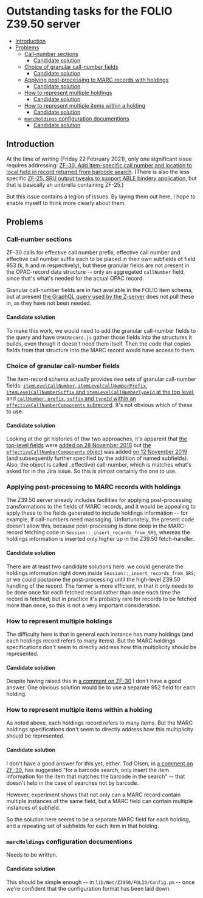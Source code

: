 # Outstanding tasks for the FOLIO Z39.50 server


<!-- md2toc -l 2 TODO.md -->
* [Introduction](#introduction)
* [Problems](#problems)
    * [Call-number sections](#call-number-sections)
        * [Candidate solution](#candidate-solution)
    * [Choice of granular call-number fields](#choice-of-granular-call-number-fields)
        * [Candidate solution](#candidate-solution)
    * [Applying post-processing to MARC records with holdings](#applying-post-processing-to-marc-records-with-holdings)
        * [Candidate solution](#candidate-solution)
    * [How to represent multiple holdings](#how-to-represent-multiple-holdings)
        * [Candidate solution](#candidate-solution)
    * [How to represent multiple items within a holding](#how-to-represent-multiple-items-within-a-holding)
        * [Candidate solution](#candidate-solution)
    * [`marcHoldings` configuration documentions](#marcholdings-configuration-documentions)
        * [Candidate solution](#candidate-solution)



## Introduction

At the time of writing (Friday 22 February 2021), only one significant issue requires addressing: [ZF-30, Add item-specific call number and location to local field in record returned from barcode search](https://issues.folio.org/browse/ZF-30). (There is also the less specific [ZF-25, SRU output tweaks to support ABLE bindery application](https://issues.folio.org/browse/ZF-25), but that is basically an umbrella containing ZF-25.)

But this issue contains a legion of issues. By laying them out here, I hope to enable myself to think more clearly about them.



## Problems


### Call-number sections

ZF-30 calls for effective call number prefix, effective call number and effective call number suffix each to be placed in their own subfields of field 953 (k, h and m respectively), but these granular fields are not present in the OPAC-record data structure -- only an aggregated `callNumber` field, since that's what's needed for the actual OPAC record.

Granular call-number fields are in fact available in the FOLIO item schema, but at present [the GraphQL query used by the Z-server](../etc/instances.graphql-query) does not pull these in, as they have not been needed.

#### Candidate solution

To make this work, we would need to add the granular call-number fields to the query and have `OPACRecord.js` gather those fields into the structures it builds, even though it doesn't need them itself. Then the code that copies fields from that structure into the MARC record would have access to them.


### Choice of granular call-number fields

The item-record schema actually provides _two_ sets of granular call-number fields: [`itemLevelCallNumber`, `itemLevelCallNumberPrefix`, `itemLevelCallNumberSuffix` and `itemLevelCallNumberTypeId` at the top level](https://github.com/folio-org/mod-inventory-storage/blob/4e164c9c524b1fd002f1aebe50cf44dc8eb873fa/ramls/item.json#L42-L57), and [`callNumber`, `prefix`, `suffix` and `typeId` within an `effectiveCallNumberComponents` subrecord](https://github.com/folio-org/mod-inventory-storage/blob/4e164c9c524b1fd002f1aebe50cf44dc8eb873fa/ramls/item.json#L58-L85). It's not obvious which of these to use.

#### Candidate solution

Looking at the git histories of thw two approaches, it's apparent that [the top-level fields](https://github.com/folio-org/mod-inventory-storage/blame/4e164c9c524b1fd002f1aebe50cf44dc8eb873fa/ramls/item.json#L42-L57) were [added on 28 November 2018](https://github.com/folio-org/mod-inventory-storage/commit/151e82a8428e96a832f07f45e191e244196a354a) but [the `effectiveCallNumberComponents` object](https://github.com/folio-org/mod-inventory-storage/blame/4e164c9c524b1fd002f1aebe50cf44dc8eb873fa/ramls/item.json#L58-L85) was added [on 12 November 2019](https://github.com/folio-org/mod-inventory-storage/commit/e6d876a4cec831b83d5c8b58a98578d7f1592158) (and subsequently further specified by the addition of named subfields). Also, the object is called _effective) call-number, which is matches what's asked for in the Jira issue. So this is almost certainly the one to use.


### Applying post-processing to MARC records with holdings

The Z39.50 server already includes facilities for applying post-processing transformations to the fields of MARC records, and it would be appealing to apply these to the fields generated to include holdings information -- for example, if call-numbers need massaging. Unfortunately, the present code doesn't allow this, because post-processing is done deep in the MARC-record fetching code in `Session::_insert_records_from_SRS`, whereas the holdings information is inserted only higher up in the Z39.50 fetch-handler.

#### Candidate solution

There are at least two candidate solutions here: we could generate the holdings information right down inside `Session::_insert_records_from_SRS`; or we could postpone the post-processing until the high-level Z39.50 handling of the record. The former is more efficient, in that it only needs to be done once for each fetched record rather than once each time the record is fetched; but in practice it's probably rare for records to be fetched more than once, so this is not a very important consideration.


### How to represent multiple holdings

The difficulty here is that in general each instance has many holdings (and each holdings record refers to many items). But the MARC holdings specifications don't seem to directly address how this multiplicity should be represented.

#### Candidate solution

Despite having raised this in [a comment on ZF-30](https://issues.folio.org/browse/ZF-30?focusedCommentId=97524&page=com.atlassian.jira.plugin.system.issuetabpanels:comment-tabpanel#comment-97524) I don't have a good answer. One obvious solution would be to use a separate 952 field for each holding.


### How to represent multiple items within a holding

As noted above, each holdings record refers to many items. But the MARC holdings specifications don't seem to directly address how this multiplicity should be represented.

#### Candidate solution

I don't have a good answer for this yet, either. Tod Olsen, in [a comment on ZF-30](https://issues.folio.org/browse/ZF-30?focusedCommentId=97640&page=com.atlassian.jira.plugin.system.issuetabpanels:comment-tabpanel#comment-97640), has suggested "for a barcode search, only insert the item information for the item that matches the barcode in the search" -- that doesn't help in the case of searches not by barcode.

However, experiment shows that not only can a MARC record contain multiple instances of the same field, but a MARC field can contain multiple instances of subfield.

So the solution here seems to be a separate MARC field for each holding, and a repeating set of subfields for each item in that holding.


### `marcHoldings` configuration documentions

Needs to be written.

#### Candidate solution

This should be simple enough -- in `lib/Net/Z3950/FOLIO/Config.pm` -- once we're confident that the configuration format has been laid down.


